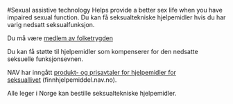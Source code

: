 #Sexual assistive technology
Helps provide a better sex life when you have impaired sexual function.
Du kan få seksualtekniske hjelpemidler hvis du har varig nedsatt seksualfunksjon.

 Du må være [medlem av folketrygden](/no/person/flere-tema/arbeid-og-opphold-i-norge/relatert-informasjon/medlemskap-i-folketrygden)

 Du kan få støtte til hjelpemidler som kompenserer for den nedsatte seksuelle funksjonsevnen.

 NAV har inngått [produkt- og prisavtaler for hjelpemidler for seksuallivet](https://finnhjelpemiddel.nav.no/rammeavtale/768b68d7-9e3a-4865-983e-09b47ecc6a2c) (finnhjelpemiddel.nav.no).

 Alle leger i Norge kan bestille seksualtekniske hjelpemidler.

 